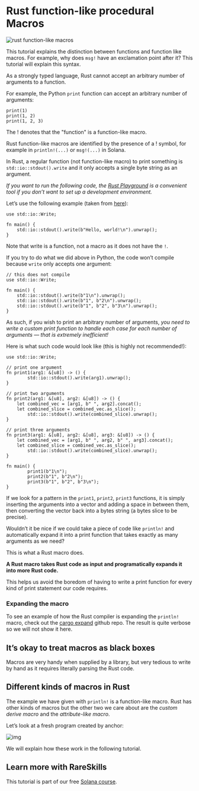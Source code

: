 # Rust function-like procedural Macros

![rust function-like macros](https://static.wixstatic.com/media/706568_60a26cb76a6b4396b529e8a4837d50fc~mv2.jpg/v1/fill/w_740,h_416,al_c,q_80,usm_0.66_1.00_0.01,enc_auto/706568_60a26cb76a6b4396b529e8a4837d50fc~mv2.jpg)

This tutorial explains the distinction between functions and function like macros. For example, why does `msg!` have an exclamation point after it? This tutorial will explain this syntax.

As a strongly typed language, Rust cannot accept an arbitrary number of arguments to a function.

For example, the Python `print` function can accept an arbitrary number of arguments:

```
print(1)
print(1, 2)
print(1, 2, 3)
```

The ! denotes that the "function" is a function-like macro.

Rust function-like macros are identified by the presence of a ! symbol, for example in `println!(...)` or `msg!(...)` in Solana.

In Rust, a regular function (not function-like macro) to print something is `std::io::stdout().write` and it only accepts a single byte string as an argument.

_If you want to run the following code, the_ [_Rust Playground_](https://play.rust-lang.org/) _is a convenient tool if you don’t want to set up a development environment._

Let’s use the following example (taken from [here](https://riptutorial.com/rust/example/1415/console-output-without-macros)):

```
use std::io::Write;

fn main() {
    std::io::stdout().write(b"Hello, world!\n").unwrap();
}
```

Note that write is a function, not a macro as it does not have the `!`.

If you try to do what we did above in Python, the code won’t compile because `write` only accepts one argument:

```
// this does not compile
use std::io::Write;

fn main() {
    std::io::stdout().write(b"1\n").unwrap();
    std::io::stdout().write(b"1", b"2\n").unwrap();
    std::io::stdout().write(b"1", b"2", b"3\n").unwrap();
}
```

As such, if you wish to print an arbitrary number of arguments, _you need to write a custom print function to handle each case for each number of arguments — that is extremely inefficient!_

Here is what such code would look like (this is highly not recommended!):

```
use std::io::Write;

// print one argument
fn print1(arg1: &[u8]) -> () {
		std::io::stdout().write(arg1).unwrap();
}

// print two arguments
fn print2(arg1: &[u8], arg2: &[u8]) -> () {
    let combined_vec = [arg1, b" ", arg2].concat();
    let combined_slice = combined_vec.as_slice();
		std::io::stdout().write(combined_slice).unwrap();
}

// print three arguments
fn print3(arg1: &[u8], arg2: &[u8], arg3: &[u8]) -> () {
    let combined_vec = [arg1, b" ", arg2, b" ", arg3].concat();
    let combined_slice = combined_vec.as_slice();
		std::io::stdout().write(combined_slice).unwrap();
}

fn main() {
		print1(b"1\n");
		print2(b"1", b"2\n");
		print3(b"1", b"2", b"3\n");
}
```

If we look for a pattern in the `print1`, `print2`, `print3` functions, it is simply inserting the arguments into a vector and adding a space in between them, then converting the vector back into a bytes string (a bytes slice to be precise).

Wouldn’t it be nice if we could take a piece of code like `println!` and automatically expand it into a print function that takes exactly as many arguments as we need?

This is what a Rust macro does.

**A Rust macro takes Rust code as input and programatically expands it into more Rust code.**

This helps us avoid the boredom of having to write a print function for every kind of print statement our code requires.

### Expanding the macro

To see an example of how the Rust compiler is expanding the `println!` macro, check out the [cargo expand](https://github.com/dtolnay/cargo-expand) github repo. The result is quite verbose so we will not show it here.

## It’s okay to treat macros as black boxes

Macros are very handy when supplied by a library, but very tedious to write by hand as it requires literally parsing the Rust code.

## Different kinds of macros in Rust

The example we have given with `println!` is a function-like macro. Rust has other kinds of macros but the other two we care about are the _custom derive macro_ and the _attribute-like macro_.

Let’s look at a fresh program created by anchor:

![img](https://static.wixstatic.com/media/935a00_90dbd3b0d418406b8900335888d1516c~mv2.png/v1/fill/w_740,h_310,al_c,q_85,usm_0.66_1.00_0.01,enc_auto/935a00_90dbd3b0d418406b8900335888d1516c~mv2.png)

We will explain how these work in the following tutorial.

## Learn more with RareSkills

This tutorial is part of our free [Solana course](https://www.rareskills.io/solana-tutorial).
